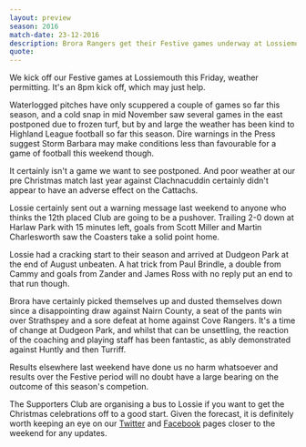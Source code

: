 ```yaml
---
layout: preview
season: 2016
match-date: 23-12-2016
description: Brora Rangers get their Festive games underway at Lossiemouth's Grant Street Park on Friday night.
quote:
---
```

We kick off our Festive games at Lossiemouth this Friday, weather permitting. It's an 8pm kick off, which may just help.

Waterlogged pitches have only scuppered a couple of games so far this season, and a cold snap in mid November saw several games in the east postponed due to frozen turf, but by and large the weather has been kind to Highland League football so far this season. Dire warnings in the Press suggest Storm Barbara may make conditions less than favourable for a game of football this weekend though.

It certainly isn't a game we want to see postponed. And poor weather at our pre Christmas match last year against Clachnacuddin certainly didn't appear to have an adverse effect on the Cattachs.

Lossie certainly sent out a warning message last weekend to anyone who thinks the 12th placed Club are going to be a pushover. Trailing 2-0 down at Harlaw Park with 15 minutes left, goals from Scott Miller and Martin Charlesworth saw the Coasters take a solid point home.

Lossie had a cracking start to their season and arrived at Dudgeon Park at the end of August unbeaten. A hat trick from Paul Brindle, a double from Cammy and goals from Zander and James Ross with no reply put an end to that run though.

Brora have certainly picked themselves up and dusted themselves down since a disappointing draw against Nairn County, a seat of the pants win over Strathspey and a sore defeat at home against Cove Rangers. It's a time of change at Dudgeon Park, and whilst that can be unsettling, the reaction of the coaching and playing staff has been fantastic, as ably demonstrated against Huntly and then Turriff.

Results elsewhere last weekend have done us no harm whatsoever and results over the Festive period will no doubt have a large bearing on the outcome of this season's competion.

The Supporters Club are organising a bus to Lossie if you want to get the Christmas celebrations off to a good start. Given the forecast, it is definitely worth keeping an eye on our [Twitter](https://twitter.com/brorarangers) and [Facebook](https://www.facebook.com/brorarangersfc/) pages closer to the weekend for any updates.
